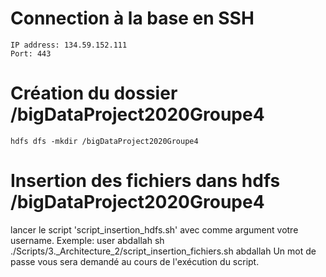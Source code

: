 # Connection à la base en SSH
    IP address: 134.59.152.111
    Port: 443
# Création du dossier /bigDataProject2020Groupe4
    hdfs dfs -mkdir /bigDataProject2020Groupe4
# Insertion des fichiers dans hdfs /bigDataProject2020Groupe4
lancer le script 'script_insertion_hdfs.sh' avec comme argument votre username.
Exemple: user abdallah
    sh ./Scripts/3._Architecture_2/script_insertion_fichiers.sh abdallah
Un mot de passe vous sera demandé au cours de l'exécution du script.

